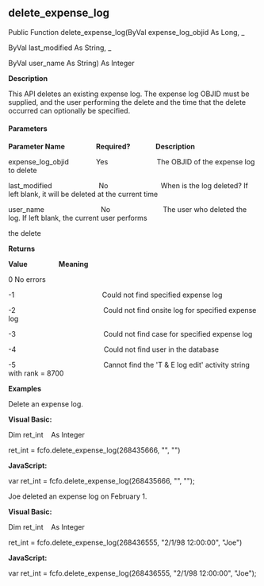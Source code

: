 delete_expense_log
--------------------

Public Function delete_expense_log(ByVal expense_log_objid As Long, _

ByVal last_modified As String, _

ByVal user_name As String) As Integer

**Description**

This API deletes an existing expense log. The expense log OBJID must be supplied, and the user performing the delete and the time that the delete occurred can optionally be specified.

#### Parameters
**Parameter Name**                **Required?**             **Description**

expense_log_objid              Yes                         The OBJID of the expense log to delete

last_modified                        No                           When is the log deleted? If left blank, it will be deleted at the current time

user_name                             No                           The user who deleted the log. If left blank, the current user performs

the delete

**Returns**

**Value**                **Meaning**

0 No errors

-1                                             Could not find specified expense log

-2                                             Could not find onsite log for specified expense log

-3                                             Could not find case for specified expense log

-4                                             Could not find user in the database

-5                                             Cannot find the 'T & E log edit' activity string with rank = 8700

**Examples**

 Delete an expense log.

**Visual Basic:**

Dim ret_int    As Integer

ret_int = fcfo.delete_expense_log(268435666, "", "")

**JavaScript:**

var ret_int = fcfo.delete_expense_log(268435666, "", "");

 Joe deleted an expense log on February 1.

**Visual Basic:**

Dim ret_int    As Integer

ret_int = fcfo.delete_expense_log(268436555, "2/1/98 12:00:00", "Joe")

**JavaScript:**

var ret_int = fcfo.delete_expense_log(268436555, "2/1/98 12:00:00", "Joe");
